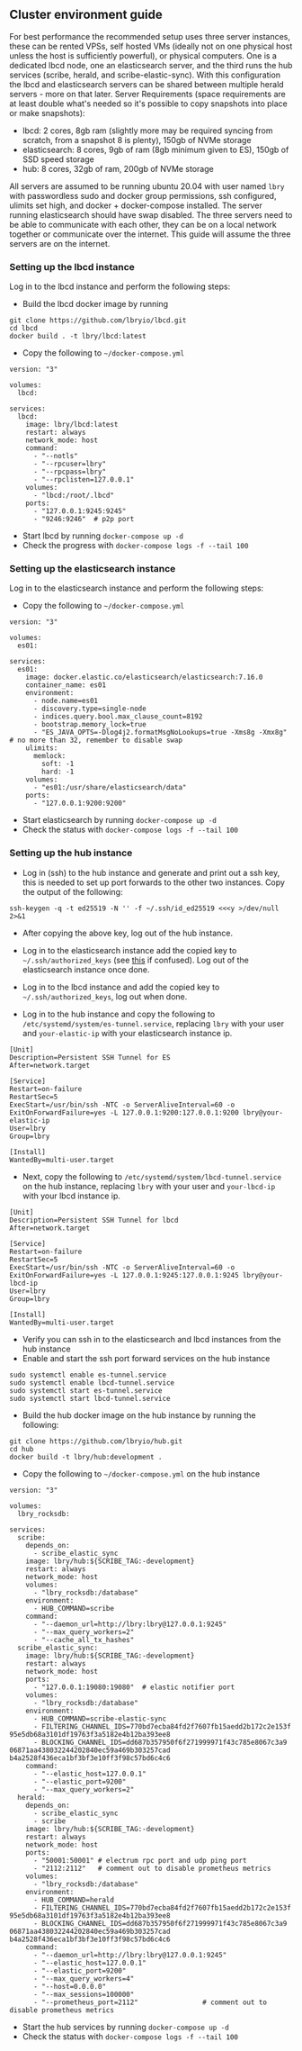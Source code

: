 ## Cluster environment guide

For best performance the recommended setup uses three server instances, these can be rented VPSs, self hosted VMs (ideally not on one physical host unless the host is sufficiently powerful), or physical computers. One is a dedicated lbcd node, one an elasticsearch server, and the third runs the hub services (scribe, herald, and scribe-elastic-sync). With this configuration the lbcd and elasticsearch servers can be shared between multiple herald servers - more on that later.
Server Requirements (space requirements are at least double what's needed so it's possible to copy snapshots into place or make snapshots):
  - lbcd: 2 cores, 8gb ram (slightly more may be required syncing from scratch, from a snapshot 8 is plenty), 150gb of NVMe storage
  - elasticsearch: 8 cores, 9gb of ram (8gb minimum given to ES), 150gb of SSD speed storage
  - hub: 8 cores, 32gb of ram, 200gb of NVMe storage

All servers are assumed to be running ubuntu 20.04 with user named `lbry` with passwordless sudo and docker group permissions, ssh configured, ulimits set high, and docker + docker-compose installed. The server running elasticsearch should have swap disabled. The three servers need to be able to communicate with each other, they can be on a local network together or communicate over the internet. This guide will assume the three servers are on the internet.

### Setting up the lbcd instance
Log in to the lbcd instance and perform the following steps:
  - Build the lbcd docker image by running
```
git clone https://github.com/lbryio/lbcd.git
cd lbcd
docker build . -t lbry/lbcd:latest
```
  - Copy the following to `~/docker-compose.yml`
```
version: "3"

volumes:
  lbcd:

services:
  lbcd:
    image: lbry/lbcd:latest
    restart: always
    network_mode: host
    command:
      - "--notls"
      - "--rpcuser=lbry"
      - "--rpcpass=lbry"
      - "--rpclisten=127.0.0.1"
    volumes:
      - "lbcd:/root/.lbcd"
    ports:
      - "127.0.0.1:9245:9245"
      - "9246:9246"  # p2p port
```
  - Start lbcd by running `docker-compose up -d`
  - Check the progress with `docker-compose logs -f --tail 100`

### Setting up the elasticsearch instance
Log in to the elasticsearch instance and perform the following steps:
  - Copy the following to `~/docker-compose.yml`
```
version: "3"

volumes:
  es01:

services:
  es01:
    image: docker.elastic.co/elasticsearch/elasticsearch:7.16.0
    container_name: es01
    environment:
      - node.name=es01
      - discovery.type=single-node
      - indices.query.bool.max_clause_count=8192
      - bootstrap.memory_lock=true
      - "ES_JAVA_OPTS=-Dlog4j2.formatMsgNoLookups=true -Xms8g -Xmx8g"  # no more than 32, remember to disable swap
    ulimits:
      memlock:
        soft: -1
        hard: -1
    volumes:
      - "es01:/usr/share/elasticsearch/data"
    ports:
      - "127.0.0.1:9200:9200"
```
  - Start elasticsearch by running `docker-compose up -d`
  - Check the status with `docker-compose logs -f --tail 100`

### Setting up the hub instance
  - Log in (ssh) to the hub instance and generate and print out a ssh key, this is needed to set up port forwards to the other two instances. Copy the output of the following:
```
ssh-keygen -q -t ed25519 -N '' -f ~/.ssh/id_ed25519 <<<y >/dev/null 2>&1
```
  - After copying the above key, log out of the hub instance.

  - Log in to the elasticsearch instance add the copied key to `~/.ssh/authorized_keys` (see [this](https://stackoverflow.com/questions/6377009/adding-a-public-key-to-ssh-authorized-keys-does-not-log-me-in-automatically) if confused). Log out of the elasticsearch instance once done.
  - Log in to the lbcd instance and add the copied key to `~/.ssh/authorized_keys`, log out when done.
  - Log in to the hub instance and copy the following to `/etc/systemd/system/es-tunnel.service`, replacing `lbry` with your user and `your-elastic-ip` with your elasticsearch instance ip.
```
[Unit]
Description=Persistent SSH Tunnel for ES
After=network.target

[Service]
Restart=on-failure
RestartSec=5
ExecStart=/usr/bin/ssh -NTC -o ServerAliveInterval=60 -o ExitOnForwardFailure=yes -L 127.0.0.1:9200:127.0.0.1:9200 lbry@your-elastic-ip
User=lbry
Group=lbry

[Install]
WantedBy=multi-user.target
```
  - Next, copy the following to `/etc/systemd/system/lbcd-tunnel.service` on the hub instance, replacing `lbry` with your user and `your-lbcd-ip` with your lbcd instance ip.
```
[Unit]
Description=Persistent SSH Tunnel for lbcd
After=network.target

[Service]
Restart=on-failure
RestartSec=5
ExecStart=/usr/bin/ssh -NTC -o ServerAliveInterval=60 -o ExitOnForwardFailure=yes -L 127.0.0.1:9245:127.0.0.1:9245 lbry@your-lbcd-ip
User=lbry
Group=lbry

[Install]
WantedBy=multi-user.target
```
  - Verify you can ssh in to the elasticsearch and lbcd instances from the hub instance
  - Enable and start the ssh port forward services on the hub instance
```
sudo systemctl enable es-tunnel.service
sudo systemctl enable lbcd-tunnel.service
sudo systemctl start es-tunnel.service
sudo systemctl start lbcd-tunnel.service
```
  - Build the hub docker image on the hub instance by running the following:
```
git clone https://github.com/lbryio/hub.git
cd hub
docker build -t lbry/hub:development .
```
  - Copy the following to `~/docker-compose.yml` on the hub instance
```
version: "3"

volumes:
  lbry_rocksdb:

services:
  scribe:
    depends_on:
      - scribe_elastic_sync
    image: lbry/hub:${SCRIBE_TAG:-development}
    restart: always
    network_mode: host
    volumes:
      - "lbry_rocksdb:/database"
    environment:
      - HUB_COMMAND=scribe
    command:
      - "--daemon_url=http://lbry:lbry@127.0.0.1:9245"
      - "--max_query_workers=2"
      - "--cache_all_tx_hashes"
  scribe_elastic_sync:
    image: lbry/hub:${SCRIBE_TAG:-development}
    restart: always
    network_mode: host
    ports:
      - "127.0.0.1:19080:19080"  # elastic notifier port
    volumes:
      - "lbry_rocksdb:/database"
    environment:
      - HUB_COMMAND=scribe-elastic-sync
      - FILTERING_CHANNEL_IDS=770bd7ecba84fd2f7607fb15aedd2b172c2e153f 95e5db68a3101df19763f3a5182e4b12ba393ee8
      - BLOCKING_CHANNEL_IDS=dd687b357950f6f271999971f43c785e8067c3a9 06871aa438032244202840ec59a469b303257cad b4a2528f436eca1bf3bf3e10ff3f98c57bd6c4c6
    command:
      - "--elastic_host=127.0.0.1"
      - "--elastic_port=9200"
      - "--max_query_workers=2"
  herald:
    depends_on:
      - scribe_elastic_sync
      - scribe
    image: lbry/hub:${SCRIBE_TAG:-development}
    restart: always
    network_mode: host
    ports:
      - "50001:50001" # electrum rpc port and udp ping port
      - "2112:2112"   # comment out to disable prometheus metrics
    volumes:
      - "lbry_rocksdb:/database"
    environment:
      - HUB_COMMAND=herald
      - FILTERING_CHANNEL_IDS=770bd7ecba84fd2f7607fb15aedd2b172c2e153f 95e5db68a3101df19763f3a5182e4b12ba393ee8
      - BLOCKING_CHANNEL_IDS=dd687b357950f6f271999971f43c785e8067c3a9 06871aa438032244202840ec59a469b303257cad b4a2528f436eca1bf3bf3e10ff3f98c57bd6c4c6
    command:
      - "--daemon_url=http://lbry:lbry@127.0.0.1:9245"
      - "--elastic_host=127.0.0.1"
      - "--elastic_port=9200"
      - "--max_query_workers=4"
      - "--host=0.0.0.0"
      - "--max_sessions=100000"
      - "--prometheus_port=2112"                # comment out to disable prometheus metrics
```
  - Start the hub services by running `docker-compose up -d`
  - Check the status with `docker-compose logs -f --tail 100`
